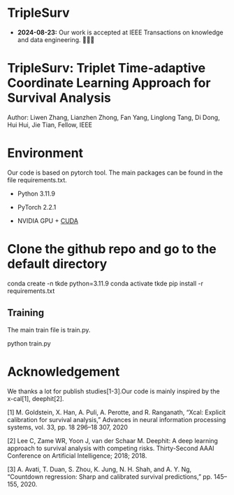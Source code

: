 # TripleSurv
- **2024-08-23:** Our work is accepted at IEEE Transactions on knowledge and data engineering. 🎉🎉🎉

# TripleSurv: Triplet Time-adaptive Coordinate Learning Approach for Survival Analysis

Author: Liwen Zhang, Lianzhen Zhong, Fan Yang, Linglong Tang, Di Dong, Hui Hui, Jie Tian, Fellow, IEEE

# Environment
Our code is based on pytorch tool. The main packages can be found in the file requirements.txt.

- Python 3.11.9
- PyTorch 2.2.1

- NVIDIA GPU + [CUDA](https://developer.nvidia.com/cuda-downloads)

# Clone the github repo and go to the default directory

conda create -n tkde python=3.11.9
conda activate tkde
pip install -r requirements.txt

## Training

The main train file is train.py.


 python train.py 



# Acknowledgement

We thanks a lot for publish studies[1-3].Our code is mainly inspired by the x-cal[1], deephit[2].


[1] M. Goldstein, X. Han, A. Puli, A. Perotte, and R. Ranganath, “Xcal: Explicit calibration for survival analysis,” Advances in neural
information processing systems, vol. 33, pp. 18 296–18 307, 2020

[2] Lee C, Zame WR, Yoon J, van der Schaar M. Deephit: A deep learning approach to survival analysis with competing risks.  Thirty-Second AAAI Conference on Artificial Intelligence; 2018; 2018.

[3] A. Avati, T. Duan, S. Zhou, K. Jung, N. H. Shah, and A. Y. Ng, “Countdown regression: Sharp and calibrated survival predictions,” pp. 145–155, 2020.
